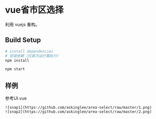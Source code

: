 # vue省市区选择
利用 vuejs 重构。

## Build Setup
``` bash
# install dependencies
# 安装依赖（仅首次运行需执行）
npm install

npm start
```

## 样例
参考UI.vue
```
![snap1](https://github.com/askinglee/area-select/raw/master/1.png)
![snap2](https://github.com/askinglee/area-select/raw/master/2.png)


